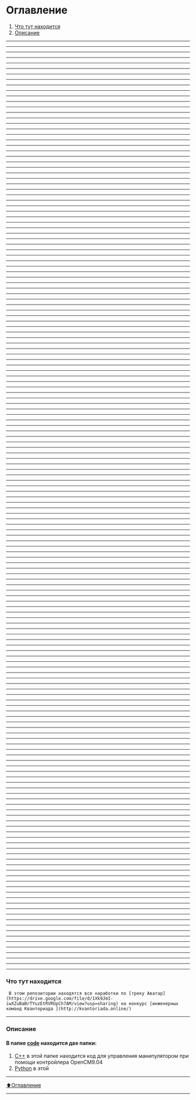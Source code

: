 # Оглавление
1) [Что  тут находится](#Что-тут-находится)
2) [Описание](#Описание) 
___
___

___

___

___

___

___

___

___
___
___

___

___

___

___

___

___

______
___

___

___

___

___

___

___

______
___

___

___

___

___

___

___

______
___

___

___

___

___

___

___

______
___

___

___

___

___

___

___

______
___

___

___

___

___

___

___

______
___

___

___

___

___

___

___

______
___

___

___

___

___

___

___

______
___

___

___

___

___

___

___

______
___

___

___

___

___

___

___

______
___

___

___

___

___

___

___

______
___

___

___

___

___

___

___

______
___

___

___

___

___

___

___

______
___

___

___

___

___

___

___

______
___

___

___

___

___

___

___

______
___

___

___

___

___

___

___

______
___

___

___

___

___

___

___

______
___

___

___

___

___

___

___

______
___

___

___

___

___

___

___

______
___

___

___

___

___

___

___

___

### Что тут находится

     В этом репозитории находятся все наработки по [треку Аватар](https://drive.google.com/file/d/1Xk9JmI-iwXZuBaBrTYuzEtRVRUpCh7AM/view?usp=sharing) на конкурс [инженерных команд Кванториада ](http://kvantoriada.online/)

___
### Описание
#### В папке [code](https://github.com/IMakeKolxoz/kvantoriada/tree/main/code) находится две папки:
1) [C++](https://github.com/IMakeKolxoz/kvantoriada/tree/main/code/c%2B%2B) в этой папке находится код для управления манипулятором при помощи контройлера OpenCM9.04
2) [Python](https://github.com/IMakeKolxoz/kvantoriada/tree/main/code/python) в этой
___

[⬆️Оглавление](#Оглавление)
___